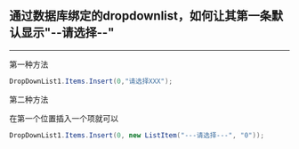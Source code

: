 ## 通过数据库绑定的dropdownlist，如何让其第一条默认显示"--请选择--"

---

第一种方法

 

```c#
DropDownList1.Items.Insert(0,"请选择XXX"); 
```





第二种方法


在第一个位置插入一个项就可以

```c#
DropDownList1.Items.Insert(0, new ListItem("---请选择---", "0")); 
```

